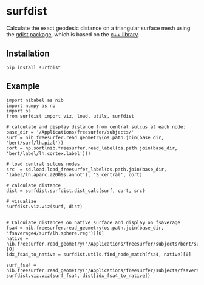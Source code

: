surfdist
========

Calculate the exact geodesic distance on a triangular surface mesh using the [gdist package](https://pypi.python.org/pypi/gdist/), which is based on the [c++ library](https://code.google.com/p/geodesic/).

Installation
------------

    pip install surfdist

Example
-------

    import nibabel as nib
    import numpy as np
    import os
    from surfdist import viz, load, utils, surfdist

    # calculate and display distance from central sulcus at each node:
    base_dir = '/Applications/freesurfer/subjects/'
    surf = nib.freesurfer.read_geometry(os.path.join(base_dir, 'bert/surf/lh.pial'))
    cort = np.sort(nib.freesurfer.read_label(os.path.join(base_dir, 'bert/label/lh.cortex.label')))

    # load central sulcus nodes
    src  = sd.load.load_freesurfer_label(os.path.join(base_dir, 'label/lh.aparc.a2009s.annot'), 'S_central', cort)

    # calculate distance
    dist = surfdist.surfdist.dist_calc(surf, cort, src)

    # visualize
    surfdist.viz.viz(surf, dist)


    # Calculate distances on native surface and display on fsaverage
    fsa4 = nib.freesurfer.read_geometry(os.path.join(base_dir, 'fsaverage4/surf/lh.sphere.reg'))[0]
    native = nib.freesurfer.read_geometry('/Applications/freesurfer/subjects/bert/surf/lh.sphere.reg')[0]
    idx_fsa4_to_native = surfdist.utils.find_node_match(fsa4, native)[0]

    surf_fsa4 = nib.freesurfer.read_geometry('/Applications/freesurfer/subjects/fsaverage4/surf/lh.pial')
    surfdist.viz.viz(surf_fsa4, dist[idx_fsa4_to_native])
